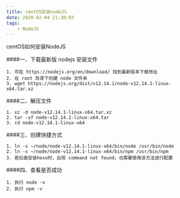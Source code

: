 ```yaml
---
title: centOS安装nodeJS
date: 2020-02-04 21:30:03
tags:
    - NodeJS
---
```


centOS如何安装NodeJS
<!-- more -->

####一、下载最新版 nodejs 安装文件
```
1. 可在 https://nodejs.org/en/download/ 找到最新版本下载地址
2. 在 root 目录下创建 node 文件夹
3. wget https://nodejs.org/dist/v12.14.1/node-v12.14.1-linux-x64.tar.xz
```

####二、解压文件
```
1. xz -d node-v12.14.1-linux-x64.tar.xz
2. tar -xf node-v12.14.1-linux-x64.tar
3. cd node-v12.14.1-linux-x64
```

####三、创建快捷方式
```
1. ln -s ~/node/node-v12.14.1-linux-x64/bin/node /usr/bin/node
2. ln -s ~/node/node-v12.14.1-linux-x64/bin/npm /usr/bin/npm
3. 若后面安装hexo时，出现 command not found，也需要使用该方法进行配置
```

####四、查看是否成功
```
1. 执行 node -v
2. 执行 npm -v
```


